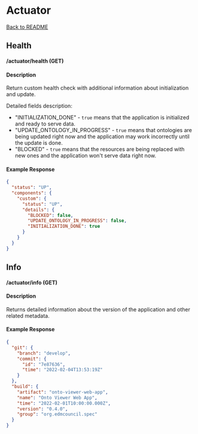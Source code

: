 # Actuator

 [Back to README](./README.md)

## Health 
#### /actuator/health (GET)

#### Description

Return custom health check with additional information about initialization and update.

Detailed fields description:

- "INITIALIZATION_DONE" - `true` means that the application is initialized and ready to serve data.
- "UPDATE_ONTOLOGY_IN_PROGRESS" - `true` means that ontologies are being updated right now and the application may work incorrectly until the update is done.
- "BLOCKED" - `true` means that the resources are being replaced with new ones and the application won't serve data right now.

#### Example Response

```json
{
  "status": "UP",
  "components": {
    "custom": {
      "status": "UP",
      "details": {
        "BLOCKED": false,
        "UPDATE_ONTOLOGY_IN_PROGRESS": false,
        "INITIALIZATION_DONE": true
      }
    }
  }
}
```

## Info

#### /actuator/info (GET)

#### Description

Returns detailed information about the version of the application and other related metadata.

#### Example Response

```json
{
  "git": {
    "branch": "develop",  
    "commit": {
      "id": "7e87636",
      "time": "2022-02-04T13:53:19Z"
    }
  },
  "build": {
    "artifact": "onto-viewer-web-app",
    "name": "Onto Viewer Web App",
    "time": "2022-02-01T10:00:00.000Z",
    "version": "0.4.0",
    "group": "org.edmcouncil.spec"
  }
}
```

